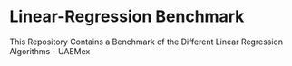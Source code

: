 # Linear-Regression Benchmark
This Repository Contains a Benchmark of the Different Linear Regression Algorithms - UAEMex
